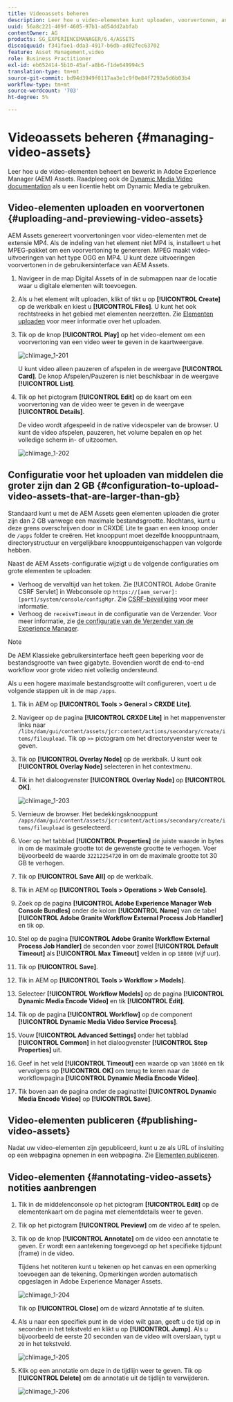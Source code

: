 ```yaml
---
title: Videoassets beheren
description: Leer hoe u video-elementen kunt uploaden, voorvertonen, annoteren en publiceren.
uuid: 56a8c221-409f-4605-97b1-a054dd2abfab
contentOwner: AG
products: SG_EXPERIENCEMANAGER/6.4/ASSETS
discoiquuid: f341fae1-dda3-4917-b6db-ad02fec63702
feature: Asset Management,video
role: Business Practitioner
exl-id: eb652414-5b10-45af-a8b6-f1de649994c5
translation-type: tm+mt
source-git-commit: bd94d3949f0117aa3e1c9f0e84f7293a5d6b03b4
workflow-type: tm+mt
source-wordcount: '703'
ht-degree: 5%

---
```


# Videoassets beheren {#managing-video-assets}

Leer hoe u de video-elementen beheert en bewerkt in Adobe Experience Manager (AEM) Assets. Raadpleeg ook de [Dynamic Media Video documentation](video.md) als u een licentie hebt om Dynamic Media te gebruiken.

## Video-elementen uploaden en voorvertonen {#uploading-and-previewing-video-assets}

AEM Assets genereert voorvertoningen voor video-elementen met de extensie MP4. Als de indeling van het element niet MP4 is, installeert u het MPEG-pakket om een voorvertoning te genereren. MPEG maakt video-uitvoeringen van het type OGG en MP4. U kunt deze uitvoeringen voorvertonen in de gebruikersinterface van AEM Assets.

1. Navigeer in de map Digital Assets of in de submappen naar de locatie waar u digitale elementen wilt toevoegen.
1. Als u het element wilt uploaden, klikt of tikt u op **[!UICONTROL Create]** op de werkbalk en kiest u **[!UICONTROL Files]**. U kunt het ook rechtstreeks in het gebied met elementen neerzetten. Zie [Elementen uploaden](managing-assets-touch-ui.md#uploading-assets) voor meer informatie over het uploaden.
1. Tik op de knop **[!UICONTROL Play]** op het video-element om een voorvertoning van een video weer te geven in de kaartweergave.

   ![chlimage_1-201](assets/chlimage_1-201.png)

   U kunt video alleen pauzeren of afspelen in de weergave **[!UICONTROL Card]**. De knop Afspelen/Pauzeren is niet beschikbaar in de weergave **[!UICONTROL List]**.

1. Tik op het pictogram **[!UICONTROL Edit]** op de kaart om een voorvertoning van de video weer te geven in de weergave **[!UICONTROL Details]**.

   De video wordt afgespeeld in de native videospeler van de browser. U kunt de video afspelen, pauzeren, het volume bepalen en op het volledige scherm in- of uitzoomen.

   ![chlimage_1-202](assets/chlimage_1-202.png)

## Configuratie voor het uploaden van middelen die groter zijn dan 2 GB {#configuration-to-upload-video-assets-that-are-larger-than-gb}

Standaard kunt u met de AEM Assets geen elementen uploaden die groter zijn dan 2 GB vanwege een maximale bestandsgrootte. Nochtans, kunt u deze grens overschrijven door in CRXDE Lite te gaan en een knoop onder de `/apps` folder te creëren. Het knooppunt moet dezelfde knooppuntnaam, directorystructuur en vergelijkbare knooppunteigenschappen van volgorde hebben.

Naast de AEM Assets-configuratie wijzigt u de volgende configuraties om grote elementen te uploaden:

* Verhoog de vervaltijd van het token. Zie [!UICONTROL Adobe Granite CSRF Servlet] in Webconsole op `https://[aem_server]:[port]/system/console/configMgr`. Zie [CSRF-beveiliging](/help/sites-developing/csrf-protection.md) voor meer informatie.
* Verhoog de `receiveTimeout` in de configuratie van de Verzender. Voor meer informatie, zie [de configuratie van de Verzender van de Experience Manager](https://docs.adobe.com/content/help/en/experience-manager-dispatcher/using/configuring/dispatcher-configuration.html#renders-options).

>[!NOTE]
>
>De AEM Klassieke gebruikersinterface heeft geen beperking voor de bestandsgrootte van twee gigabyte. Bovendien wordt de end-to-end workflow voor grote video niet volledig ondersteund.

Als u een hogere maximale bestandsgrootte wilt configureren, voert u de volgende stappen uit in de map `/apps`.

1. Tik in AEM op **[!UICONTROL Tools > General > CRXDE Lite]**.
1. Navigeer op de pagina **[!UICONTROL CRXDE Lite]** in het mappenvenster links naar `/libs/dam/gui/content/assets/jcr:content/actions/secondary/create/items/fileupload`. Tik op `>>` pictogram om het directoryvenster weer te geven.
1. Tik op **[!UICONTROL Overlay Node]** op de werkbalk. U kunt ook **[!UICONTROL Overlay Node]** selecteren in het contextmenu.
1. Tik in het dialoogvenster **[!UICONTROL Overlay Node]** op **[!UICONTROL OK]**.

   ![chlimage_1-203](assets/chlimage_1-203.png)

1. Vernieuw de browser. Het bedekkingsknooppunt `/apps/dam/gui/content/assets/jcr:content/actions/secondary/create/items/fileupload` is geselecteerd.
1. Voer op het tabblad **[!UICONTROL Properties]** de juiste waarde in bytes in om de maximale grootte tot de gewenste grootte te verhogen. Voer bijvoorbeeld de waarde `32212254720` in om de maximale grootte tot 30 GB te verhogen.

1. Tik op **[!UICONTROL Save All]** op de werkbalk.
1. Tik in AEM op **[!UICONTROL Tools > Operations > Web Console]**.
1. Zoek op de pagina **[!UICONTROL Adobe Experience Manager Web Console Bundles]** onder de kolom **[!UICONTROL Name]** van de tabel **[!UICONTROL Adobe Granite Workflow External Process Job Handler]** en tik op.
1. Stel op de pagina **[!UICONTROL Adobe Granite Workflow External Process Job Handler]** de seconden voor zowel **[!UICONTROL Default Timeout]** als **[!UICONTROL Max Timeout]** velden in op `18000` (vijf uur).
1. Tik op **[!UICONTROL Save]**.
1. Tik in AEM op **[!UICONTROL Tools > Workflow > Models]**.
1. Selecteer **[!UICONTROL Workflow Models]** op de pagina **[!UICONTROL Dynamic Media Encode Video]** en tik **[!UICONTROL Edit]**.
1. Tik op de pagina **[!UICONTROL Workflow]** op de component **[!UICONTROL Dynamic Media Video Service Process]**.
1. Vouw **[!UICONTROL Advanced Settings]** onder het tabblad **[!UICONTROL Common]** in het dialoogvenster **[!UICONTROL Step Properties]** uit.
1. Geef in het veld **[!UICONTROL Timeout]** een waarde op van `18000` en tik vervolgens op **[!UICONTROL OK]** om terug te keren naar de workflowpagina **[!UICONTROL Dynamic Media Encode Video]**.
1. Tik boven aan de pagina onder de paginatitel **[!UICONTROL Dynamic Media Encode Video]** op **[!UICONTROL Save]**.

## Video-elementen publiceren {#publishing-video-assets}

Nadat uw video-elementen zijn gepubliceerd, kunt u ze als URL of insluiting op een webpagina opnemen in een webpagina. Zie [Elementen publiceren](publishing-dynamicmedia-assets.md).

## Video-elementen {#annotating-video-assets} notities aanbrengen

1. Tik in de middelenconsole op het pictogram **[!UICONTROL Edit]** op de elementenkaart om de pagina met elementdetails weer te geven.
1. Tik op het pictogram **[!UICONTROL Preview]** om de video af te spelen.
1. Tik op de knop **[!UICONTROL Annotate]** om de video een annotatie te geven. Er wordt een aantekening toegevoegd op het specifieke tijdpunt (frame) in de video.

   Tijdens het notiteren kunt u tekenen op het canvas en een opmerking toevoegen aan de tekening. Opmerkingen worden automatisch opgeslagen in Adobe Experience Manager Assets.

   ![chlimage_1-204](assets/chlimage_1-204.png)

   Tik op **[!UICONTROL Close]** om de wizard Annotatie af te sluiten.

1. Als u naar een specifiek punt in de video wilt gaan, geeft u de tijd op in seconden in het tekstveld en klikt u op **[!UICONTROL Jump]**. Als u bijvoorbeeld de eerste 20 seconden van de video wilt overslaan, typt u `20` in het tekstveld.

   ![chlimage_1-205](assets/chlimage_1-205.png)

1. Klik op een annotatie om deze in de tijdlijn weer te geven. Tik op **[!UICONTROL Delete]** om de annotatie uit de tijdlijn te verwijderen.

   ![chlimage_1-206](assets/chlimage_1-206.png)
